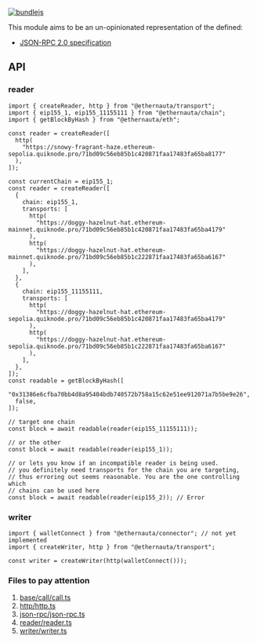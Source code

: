 [![bundlejs](https://deno.bundlejs.com/badge?q=@ethernauta/transaction@0.0.10&treeshake=[*])](https://deno.bundlejs.com/badge?q=@ethernauta/transaction@0.0.10&treeshake=[*])


This module aims to be an un-opinionated representation of the defined:

- [JSON-RPC 2.0 specification](https://www.jsonrpc.org/specification)

## API

### reader

```tsx
import { createReader, http } from "@ethernauta/transport";
import { eip155_1, eip155_11155111 } from "@ethernauta/chain";
import { getBlockByHash } from "@ethernauta/eth";

const reader = createReader([
  http(
    "https://snowy-fragrant-haze.ethereum-sepolia.quiknode.pro/71bd09c56eb85b1c420871faa17483fa65ba8177"
  ),
]);

const currentChain = eip155_1;
const reader = createReader([
  {
    chain: eip155_1,
    transports: [
      http(
        "https://doggy-hazelnut-hat.ethereum-mainnet.quiknode.pro/71bd09c56eb85b1c420871faa17483fa65ba4179"
      ),
      http(
        "https://doggy-hazelnut-hat.ethereum-mainnet.quiknode.pro/71bd09c56eb85b1c222871faa17483fa65ba6167"
      ),
    ],
  },
  {
    chain: eip155_11155111,
    transports: [
      http(
        "https://doggy-hazelnut-hat.ethereum-sepolia.quiknode.pro/71bd09c56eb85b1c420871faa17483fa65ba4179"
      ),
      http(
        "https://doggy-hazelnut-hat.ethereum-sepolia.quiknode.pro/71bd09c56eb85b1c222871faa17483fa65ba6167"
      ),
    ],
  },
]);
const readable = getBlockByHash([
  "0x31386e6cfba70bb4d8a95404bdb740572b758a15c62e51ee912071a7b5be9e26",
  false,
]);

// target one chain
const block = await readable(reader(eip155_11155111));

// or the other
const block = await readable(reader(eip155_1));

// or lets you know if an incompatible reader is being used.
// you definitely need transports for the chain you are targeting,
// thus erroring out seems reasonable. You are the one controlling which
// chains can be used here
const block = await readable(reader(eip155_2)); // Error
```

### writer

```tsx
import { walletConnect } from "@ethernauta/connector"; // not yet implemented
import { createWriter, http } from "@ethernauta/transport";

const writer = createWriter(http(walletConnect()));
```

### Files to pay attention

1. [base/call/call.ts](src/base/call/call.ts)
2. [http/http.ts](src/http/http.ts)
3. [json-rpc/json-rpc.ts](src/json-rpc/json-rpc.ts)
4. [reader/reader.ts](src/reader/reader.ts)
5. [writer/writer.ts](src/writer/writer.ts)
